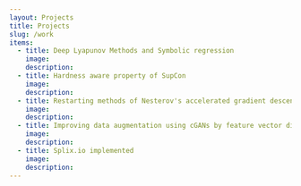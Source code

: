 ```yaml
---
layout: Projects
title: Projects
slug: /work
items:
  - title: Deep Lyapunov Methods and Symbolic regression
    image:
    description:
  - title: Hardness aware property of SupCon
    image:
    description: 
  - title: Restarting methods of Nesterov's accelerated gradient descent
    image:
    description: 
  - title: Improving data augmentation using cGANs by feature vector diversification
    image:
    description: 
  - title: Splix.io implemented
    image:
    description: 
---
```


<br />
